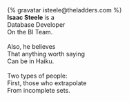 <div class="profile-container">
  <div class="profile-thumb">
    {% gravatar isteele@theladders.com %}
  </div>
  <div class="profile-content">
    <strong>Isaac Steele</strong> is a <br>
            Database Developer<br>
            On the BI Team.<br>
            <br>
            Also, he believes<br>
            That anything worth saying<br>
            Can be in Haiku.<br>
            <br>
            Two types of people:<br>
            First, those who extrapolate<br>
            From incomplete sets.<br>
  </div>
</div>
